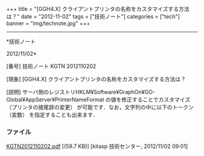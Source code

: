 ﻿+++
title = "[GGH4.X] クライアントプリンタの名称をカスタマイズする方法は？"
date = "2012-11-02"
tags = ["技術ノート"]
categories = ["tech"]
banner = "img/technote.jpg"
+++

-----------------------------------------------------------------------------------------------------------------------------

*技術ノート

2012/11/02*


[番号]
技術ノート KGTN 2012110202

[現象]
[GGH4.X] クライアントプリンタの名称をカスタマイズする方法は？

[説明]
サーバ側のレジストリHKLM¥Software¥GraphOn¥GO-Global¥AppServer¥PrinterNameFormat
の値を修正することでカスタマイズ （プリンタの接尾辞の変更）
が可能です．なお，文字列の中に以下のトークン （変数）
を指定することも出来ます．


### ファイル

 
 


[KGTN2012110202.pdf](http://techreport.kitasp.net/attachments/download/1079/KGTN2012110202.pdf)
 [(59.7 KB)] [kitasp 技術センター, 2012/11/02
09:01]


 


 

